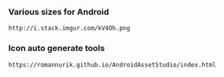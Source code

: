 ### Various sizes for Android

    http://i.stack.imgur.com/kV4Oh.png

### Icon auto generate tools

    https://romannurik.github.io/AndroidAssetStudio/index.html